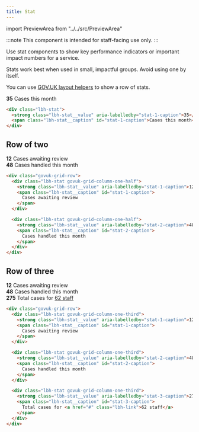 ```yaml
---
title: Stat
---
```


import PreviewArea from "../../src/PreviewArea"

:::note
This component is intended for staff-facing use only.
:::

Use stat components to show key performance indicators or important impact numbers for a service.

Stats work best when used in small, impactful groups. Avoid using one by itself.

You can use [GOV.UK layout helpers](https://design-system.service.gov.uk/styles/layout/) to show a row of stats.

<PreviewArea>
    <div className="lbh-stat">
        <strong className="lbh-stat__value" aria-labelledby="stat-1-caption">35</strong>
        <span className="lbh-stat__caption" id="stat-1-caption">Cases this month</span>
    </div>
</PreviewArea>

```html
<div class="lbh-stat">
  <strong class="lbh-stat__value" aria-labelledby="stat-1-caption">35</strong>
  <span class="lbh-stat__caption" id="stat-1-caption">Cases this month</span>
</div>
```

## Row of two

<PreviewArea>
    <div className="govuk-grid-row">
        <div className="lbh-stat govuk-grid-column-one-half">
            <strong className="lbh-stat__value" aria-labelledby="stat-1-caption">12</strong>
            <span className="lbh-stat__caption" id="stat-1-caption">
                Cases awaiting review
            </span>
        </div>
        <div className="lbh-stat govuk-grid-column-one-half">
            <strong className="lbh-stat__value" aria-labelledby="stat-2-caption">48</strong>
            <span className="lbh-stat__caption" id="stat-2-caption">
                Cases handled this month
            </span>
        </div>
    </div>
</PreviewArea>

```html
<div class="govuk-grid-row">
  <div class="lbh-stat govuk-grid-column-one-half">
    <strong class="lbh-stat__value" aria-labelledby="stat-1-caption">12</strong>
    <span class="lbh-stat__caption" id="stat-1-caption">
      Cases awaiting review
    </span>
  </div>

  <div class="lbh-stat govuk-grid-column-one-half">
    <strong class="lbh-stat__value" aria-labelledby="stat-2-caption">48</strong>
    <span class="lbh-stat__caption" id="stat-2-caption">
      Cases handled this month
    </span>
  </div>
</div>
```

## Row of three

<PreviewArea>
    <div className="govuk-grid-row">
        <div className="lbh-stat govuk-grid-column-one-third">
            <strong className="lbh-stat__value" aria-labelledby="stat-1-caption">12</strong>
            <span className="lbh-stat__caption" id="stat-1-caption">
                Cases awaiting review
            </span>
        </div>
        <div className="lbh-stat govuk-grid-column-one-third">
            <strong className="lbh-stat__value" aria-labelledby="stat-2-caption">48</strong>
            <span className="lbh-stat__caption" id="stat-2-caption">
                Cases handled this month
            </span>
        </div>
        <div className="lbh-stat govuk-grid-column-one-third">
            <strong className="lbh-stat__value" aria-labelledby="stat-3-caption">275</strong>
            <span className="lbh-stat__caption" id="stat-3-caption">
                Total cases for <a href="#" className="lbh-link">62 staff</a>
            </span>
        </div>
    </div>
</PreviewArea>

```html
<div class="govuk-grid-row">
  <div class="lbh-stat govuk-grid-column-one-third">
    <strong class="lbh-stat__value" aria-labelledby="stat-1-caption">12</strong>
    <span class="lbh-stat__caption" id="stat-1-caption">
      Cases awaiting review
    </span>
  </div>

  <div class="lbh-stat govuk-grid-column-one-third">
    <strong class="lbh-stat__value" aria-labelledby="stat-2-caption">48</strong>
    <span class="lbh-stat__caption" id="stat-2-caption">
      Cases handled this month
    </span>
  </div>

  <div class="lbh-stat govuk-grid-column-one-third">
    <strong class="lbh-stat__value" aria-labelledby="stat-3-caption">275<strong>
    <span class="lbh-stat__caption" id="stat-3-caption">
      Total cases for <a href="#" class="lbh-link">62 staff</a>
    </span>
  </div>
</div>
```
